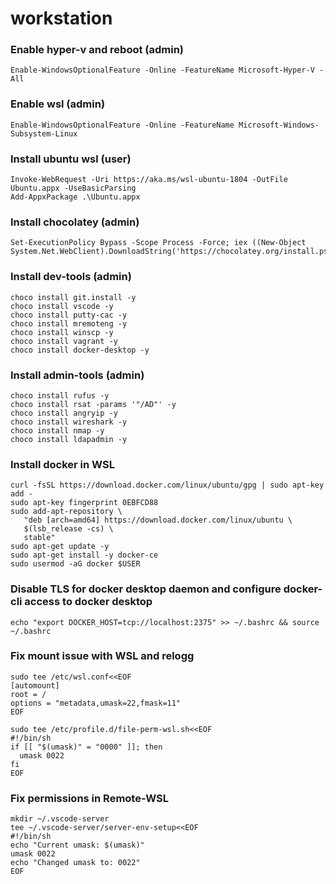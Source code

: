 # workstation

### Enable hyper-v and reboot (admin)
```
Enable-WindowsOptionalFeature -Online -FeatureName Microsoft-Hyper-V -All
```

### Enable wsl (admin)
```
Enable-WindowsOptionalFeature -Online -FeatureName Microsoft-Windows-Subsystem-Linux
```

### Install ubuntu wsl (user)
```
Invoke-WebRequest -Uri https://aka.ms/wsl-ubuntu-1804 -OutFile Ubuntu.appx -UseBasicParsing
Add-AppxPackage .\Ubuntu.appx
```

### Install chocolatey (admin)
```
Set-ExecutionPolicy Bypass -Scope Process -Force; iex ((New-Object System.Net.WebClient).DownloadString('https://chocolatey.org/install.ps1'))
```

### Install dev-tools (admin)
```
choco install git.install -y
choco install vscode -y
choco install putty-cac -y
choco install mremoteng -y
choco install winscp -y
choco install vagrant -y
choco install docker-desktop -y
```

### Install admin-tools (admin)
```
choco install rufus -y
choco install rsat -params '"/AD"' -y
choco install angryip -y
choco install wireshark -y
choco install nmap -y
choco install ldapadmin -y
```

### Install docker in WSL
```
curl -fsSL https://download.docker.com/linux/ubuntu/gpg | sudo apt-key add -
sudo apt-key fingerprint 0EBFCD88
sudo add-apt-repository \
   "deb [arch=amd64] https://download.docker.com/linux/ubuntu \
   $(lsb_release -cs) \
   stable"
sudo apt-get update -y
sudo apt-get install -y docker-ce
sudo usermod -aG docker $USER
```

### Disable TLS for docker desktop daemon and configure docker-cli access to docker desktop
```
echo "export DOCKER_HOST=tcp://localhost:2375" >> ~/.bashrc && source ~/.bashrc
```

### Fix mount issue with WSL and relogg
```
sudo tee /etc/wsl.conf<<EOF
[automount]
root = /
options = "metadata,umask=22,fmask=11"
EOF
```
```
sudo tee /etc/profile.d/file-perm-wsl.sh<<EOF
#!/bin/sh
if [[ "$(umask)" = "0000" ]]; then
  umask 0022
fi
EOF
```
### Fix permissions in Remote-WSL
```
mkdir ~/.vscode-server
tee ~/.vscode-server/server-env-setup<<EOF
#!/bin/sh
echo "Current umask: $(umask)"
umask 0022
echo "Changed umask to: 0022"
EOF
```
